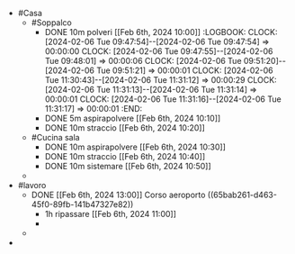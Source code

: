 - #Casa
	- #Soppalco
		- DONE  10m polveri [[Feb 6th, 2024 10:00]]
		  :LOGBOOK:
		  CLOCK: [2024-02-06 Tue 09:47:54]--[2024-02-06 Tue 09:47:54] =>  00:00:00
		  CLOCK: [2024-02-06 Tue 09:47:55]--[2024-02-06 Tue 09:48:01] =>  00:00:06
		  CLOCK: [2024-02-06 Tue 09:51:20]--[2024-02-06 Tue 09:51:21] =>  00:00:01
		  CLOCK: [2024-02-06 Tue 11:30:43]--[2024-02-06 Tue 11:31:12] =>  00:00:29
		  CLOCK: [2024-02-06 Tue 11:31:13]--[2024-02-06 Tue 11:31:14] =>  00:00:01
		  CLOCK: [2024-02-06 Tue 11:31:16]--[2024-02-06 Tue 11:31:17] =>  00:00:01
		  :END:
		- DONE 5m aspirapolvere  [[Feb 6th, 2024 10:10]]
		- DONE 10m straccio  [[Feb 6th, 2024 10:20]]
	- #Cucina sala
		- DONE  10m aspirapolvere  [[Feb 6th, 2024 10:30]]
		- DONE 10m straccio  [[Feb 6th, 2024 10:40]]
		- DONE 10m sistemare  [[Feb 6th, 2024 10:50]]
	-
- #lavoro
	- DONE  [[Feb 6th, 2024 13:00]] Corso aeroporto ((65bab261-d463-45f0-89fb-141b47327e82))
		- 1h ripassare  [[Feb 6th, 2024 11:00]]
		-
	-
-